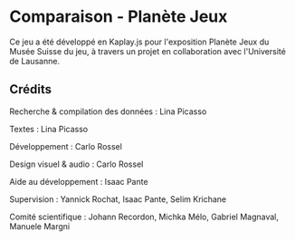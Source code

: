 # Comparaison - Planète Jeux
Ce jeu a été développé en Kaplay.js pour l'exposition Planète Jeux du Musée Suisse du jeu, à travers un projet en collaboration avec l'Université de Lausanne.

## Crédits
Recherche & compilation des données : Lina Picasso

Textes : Lina Picasso

Développement : Carlo Rossel

Design visuel & audio : Carlo Rossel

Aide au développement : Isaac Pante

Supervision : Yannick Rochat, Isaac Pante, Selim Krichane

Comité scientifique : Johann Recordon, Michka Mélo, Gabriel Magnaval, Manuele Margni
